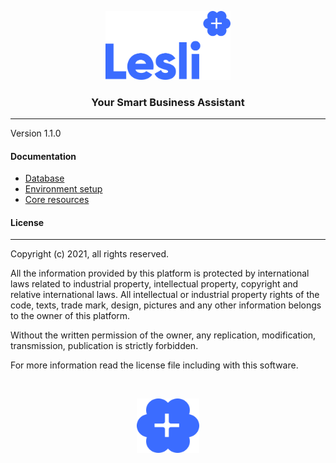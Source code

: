 <p align="center">
    <img width="200" alt="Lesli logo" src="./app/assets/images/brand/app-logo.svg" />
</p>

<h3 align="center">Your Smart Business Assistant</h3>

<hr/>

Version 1.1.0


#### Documentation
* [Database](./docs/database.md)
* [Environment setup](./docs/entironment-setup.md)
* [Core resources](./docs/core-resources.md)



#### License
-------
Copyright (c) 2021, all rights reserved.

All the information provided by this platform is protected by international laws related  to
industrial property, intellectual property, copyright and relative international laws.
All intellectual or industrial property rights of the code, texts, trade mark, design,
pictures and any other information belongs to the owner of this platform.

Without the written permission of the owner, any replication, modification,
transmission, publication is strictly forbidden.

For more information read the license file including with this software.

<br>

<p align="center">
    <img alt="Lesli logo" width="100" src="./app/assets/images/brand/lesli-icon.svg" />
</p>
